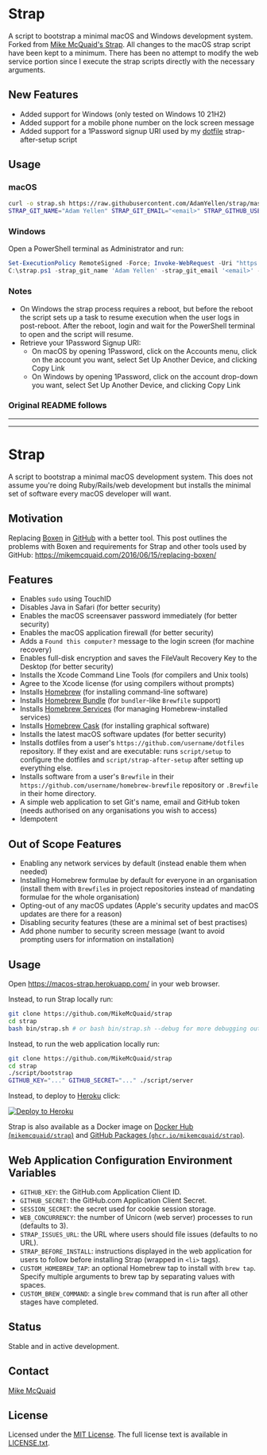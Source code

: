 # Strap

A script to bootstrap a minimal macOS and Windows development system. Forked from [Mike McQuaid's Strap](https://github.com/MikeMcQuaid/strap). All changes to the macOS strap script have been kept to a minimum. There has been no attempt to modify the web service portion since I execute the strap scripts directly with the necessary arguments.

## New Features

- Added support for Windows (only tested on Windows 10 21H2)
- Added support for a mobile phone number on the lock screen message
- Added support for a 1Password signup URI used by my [dotfile](https://github.com/AdamYellen/dotfiles) strap-after-setup script

## Usage

### macOS

```bash
curl -o strap.sh https://raw.githubusercontent.com/AdamYellen/strap/master/bin/strap.sh
STRAP_GIT_NAME="Adam Yellen" STRAP_GIT_EMAIL="<email>" STRAP_GITHUB_USER="AdamYellen" STRAP_GITHUB_TOKEN="<personal access token>" [STRAP_MOBILE="<number>"] [STRAP_OP_URI="<1Password URI>"] bash strap.sh
```

### Windows

Open a PowerShell terminal as Administrator and run:

```powershell
Set-ExecutionPolicy RemoteSigned -Force; Invoke-WebRequest -Uri "https://raw.githubusercontent.com/AdamYellen/strap/master/bin/strap.ps1" -OutFile "C:\strap.ps1"
C:\strap.ps1 -strap_git_name 'Adam Yellen' -strap_git_email '<email>' -strap_github_user 'AdamYellen' -strap_github_token '<personal access token>' [-strap_mobile '<number>'] [-strap_op_uri '<1Password URI>']
```

### Notes

- On Windows the strap process requires a reboot, but before the reboot the script sets up a task to resume execution when the user logs in post-reboot. After the reboot, login and wait for the PowerShell terminal to open and the script will resume.
- Retrieve your 1Password Signup URI:
  - On macOS by opening 1Password, click on the Accounts menu, click on the account you want, select Set Up Another Device, and clicking Copy Link
  - On Windows by opening 1Password, click on the account drop-down you want, select Set Up Another Device, and clicking Copy Link

### Original README follows

---
---

# Strap

A script to bootstrap a minimal macOS development system. This does not assume you're doing Ruby/Rails/web development but installs the minimal set of software every macOS developer will want.

## Motivation

Replacing [Boxen](https://github.com/boxen/boxen) in [GitHub](https://github.com/) with a better tool. This post outlines the problems with Boxen and requirements for Strap and other tools used by GitHub: <https://mikemcquaid.com/2016/06/15/replacing-boxen/>

## Features

- Enables `sudo` using TouchID
- Disables Java in Safari (for better security)
- Enables the macOS screensaver password immediately (for better security)
- Enables the macOS application firewall (for better security)
- Adds a `Found this computer?` message to the login screen (for machine recovery)
- Enables full-disk encryption and saves the FileVault Recovery Key to the Desktop (for better security)
- Installs the Xcode Command Line Tools (for compilers and Unix tools)
- Agree to the Xcode license (for using compilers without prompts)
- Installs [Homebrew](https://brew.sh) (for installing command-line software)
- Installs [Homebrew Bundle](https://github.com/Homebrew/homebrew-bundle) (for `bundler`-like `Brewfile` support)
- Installs [Homebrew Services](https://github.com/Homebrew/homebrew-services) (for managing Homebrew-installed services)
- Installs [Homebrew Cask](https://github.com/Homebrew/homebrew-cask) (for installing graphical software)
- Installs the latest macOS software updates (for better security)
- Installs dotfiles from a user's `https://github.com/username/dotfiles` repository. If they exist and are executable: runs `script/setup` to configure the dotfiles and `script/strap-after-setup` after setting up everything else.
- Installs software from a user's `Brewfile` in their `https://github.com/username/homebrew-brewfile` repository or `.Brewfile` in their home directory.
- A simple web application to set Git's name, email and GitHub token (needs authorised on any organisations you wish to access)
- Idempotent

## Out of Scope Features

- Enabling any network services by default (instead enable them when needed)
- Installing Homebrew formulae by default for everyone in an organisation (install them with `Brewfile`s in project repositories instead of mandating formulae for the whole organisation)
- Opting-out of any macOS updates (Apple's security updates and macOS updates are there for a reason)
- Disabling security features (these are a minimal set of best practises)
- Add phone number to security screen message (want to avoid prompting users for information on installation)

## Usage

Open <https://macos-strap.herokuapp.com/> in your web browser.

Instead, to run Strap locally run:

```bash
git clone https://github.com/MikeMcQuaid/strap
cd strap
bash bin/strap.sh # or bash bin/strap.sh --debug for more debugging output
```

Instead, to run the web application locally run:

```bash
git clone https://github.com/MikeMcQuaid/strap
cd strap
./script/bootstrap
GITHUB_KEY="..." GITHUB_SECRET="..." ./script/server
```

Instead, to deploy to [Heroku](https://www.heroku.com) click:

[![Deploy to Heroku](https://www.herokucdn.com/deploy/button.svg)](https://heroku.com/deploy)

Strap is also available as a Docker image on [Docker Hub (`mikemcquaid/strap`)](https://hub.docker.com/repository/docker/mikemcquaid/strap) and [GitHub Packages (`ghcr.io/mikemcquaid/strap`)](https://github.com/users/MikeMcQuaid/packages/container/package/strap).

## Web Application Configuration Environment Variables

- `GITHUB_KEY`: the GitHub.com Application Client ID.
- `GITHUB_SECRET`: the GitHub.com Application Client Secret.
- `SESSION_SECRET`: the secret used for cookie session storage.
- `WEB_CONCURRENCY`: the number of Unicorn (web server) processes to run (defaults to 3).
- `STRAP_ISSUES_URL`: the URL where users should file issues (defaults to no URL).
- `STRAP_BEFORE_INSTALL`: instructions displayed in the web application for users to follow before installing Strap (wrapped in `<li>` tags).
- `CUSTOM_HOMEBREW_TAP`: an optional Homebrew tap to install with `brew tap`. Specify multiple arguments to brew tap by separating values with spaces.
- `CUSTOM_BREW_COMMAND`: a single `brew` command that is run after all other stages have completed.

## Status

Stable and in active development.

## Contact

[Mike McQuaid](mailto:mike@mikemcquaid.com)

## License

Licensed under the [MIT License](https://en.wikipedia.org/wiki/MIT_License).
The full license text is available in [LICENSE.txt](https://github.com/MikeMcQuaid/strap/blob/master/LICENSE.txt).
